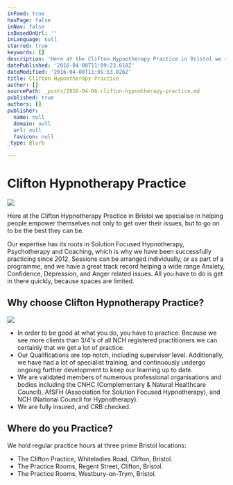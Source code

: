 ```yaml
---
inFeed: true
hasPage: false
inNav: false
isBasedOnUrl: ''
inLanguage: null
starred: true
keywords: []
description: 'Here at the Clifton Hypnotherapy Practice in Bristol we specialise in helping people empower themselves not only to get over their issues, but to go on to be the best they can be.'
datePublished: '2016-04-08T11:09:23.618Z'
dateModified: '2016-04-08T11:01:53.826Z'
title: Clifton Hypnotherapy Practice
author: []
sourcePath: _posts/2016-04-08-clifton-hypnotherapy-practice.md
published: true
authors: []
publisher:
  name: null
  domain: null
  url: null
  favicon: null
_type: Blurb

---
```

# Clifton Hypnotherapy Practice
![](https://the-grid-user-content.s3-us-west-2.amazonaws.com/dc9c5912-a463-4ee5-80ce-e0ede0e68a97.jpg)

Here at the Clifton Hypnotherapy Practice in Bristol we specialise in helping people empower themselves not only to get over their issues, but to go on to be the best they can be.

Our expertise has its roots in Solution Focused Hypnotherapy, Psychotherapy and Coaching, which is why we have been successfully practicing since 2012\.  Sessions can be arranged individually, or as part of a programme, and we have a great track record helping a wide range Anxiety, Confidence, Depression, and Anger related issues.  All you have to do is get in there quickly, because spaces are limited.

## Why choose Clifton Hypnotherapy Practice?
![](https://s3-us-west-2.amazonaws.com/the-grid-img/p/9baac4cbfe1386fc0362bdf03288d937329c5d54.jpg)

* In order to be good at what you do, you have to practice.  Because we see more clients than 3/4's of all NCH registered practitioners we can certainly that we get a lot of practice.
* Our Qualifications are top notch, including supervisor level.  Additionally, we have had a lot of specialist training, and continuously undergo ongoing further development to keep our learning up to date.
* We are validated members of numerous professional organisations and bodies including the CNHC (Complementary & Natural Healthcare Council), AfSFH (Association for Solution Focused Hypnotherapy), and NCH (National Council for Hypnotherapy).
* We are fully insured, and CRB checked.

## Where do you Practice?

We hold regular practice hours at three prime Bristol locations:

* The Clifton Practice, Whiteladies Road, Clifton, Bristol.
* The Practice Rooms, Regent Street, Clifton, Bristol.
* The Practice Rooms, Westbury-on-Trym, Bristol.